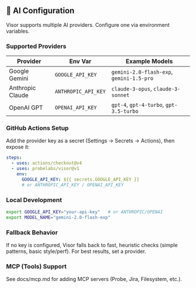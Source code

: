 ## 🤖 AI Configuration

Visor supports multiple AI providers. Configure one via environment variables.

### Supported Providers

| Provider | Env Var | Example Models |
|----------|---------|----------------|
| Google Gemini | `GOOGLE_API_KEY` | `gemini-2.0-flash-exp`, `gemini-1.5-pro` |
| Anthropic Claude | `ANTHROPIC_API_KEY` | `claude-3-opus`, `claude-3-sonnet` |
| OpenAI GPT | `OPENAI_API_KEY` | `gpt-4`, `gpt-4-turbo`, `gpt-3.5-turbo` |

### GitHub Actions Setup
Add the provider key as a secret (Settings → Secrets → Actions), then expose it:

```yaml
steps:
  - uses: actions/checkout@v4
  - uses: probelabs/visor@v1
    env:
      GOOGLE_API_KEY: ${{ secrets.GOOGLE_API_KEY }}
      # or ANTHROPIC_API_KEY / OPENAI_API_KEY
```

### Local Development

```bash
export GOOGLE_API_KEY="your-api-key"   # or ANTHROPIC/OPENAI
export MODEL_NAME="gemini-2.0-flash-exp"
```

### Fallback Behavior

If no key is configured, Visor falls back to fast, heuristic checks (simple patterns, basic style/perf). For best results, set a provider.

### MCP (Tools) Support
See docs/mcp.md for adding MCP servers (Probe, Jira, Filesystem, etc.).

